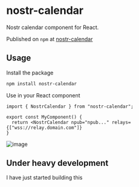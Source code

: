 
# nostr-calendar
Nostr calendar component for React.

Published on `npm` at [nostr-calendar](https://www.npmjs.com/package/nostr-calendar)

## Usage
Install the package

```sh
npm install nostr-calendar
```

Use in your React component

```tsx
import { NostrCalendar } from "nostr-calendar";

export const MyComponent() {
  return <NostrCalendar npub="npub..." relays={["wss://relay.domain.com"]}
}
```

![image](https://github.com/user-attachments/assets/33eb9c75-3458-4735-beda-839cbd09d6c5)

## Under heavy development
I have just started building this
